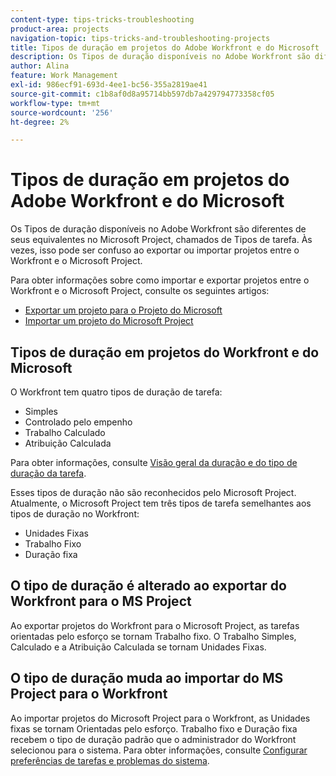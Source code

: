```yaml
---
content-type: tips-tricks-troubleshooting
product-area: projects
navigation-topic: tips-tricks-and-troubleshooting-projects
title: Tipos de duração em projetos do Adobe Workfront e do Microsoft
description: Os Tipos de duração disponíveis no Adobe Workfront são diferentes de seus equivalentes no Microsoft Project, chamados de Tipos de tarefa. Às vezes, isso pode ser confuso ao exportar ou importar projetos entre o Workfront e o Microsoft Project.
author: Alina
feature: Work Management
exl-id: 986ecf91-693d-4ee1-bc56-355a2819ae41
source-git-commit: c1b8af0d8a95714bb597db7a429794773358cf05
workflow-type: tm+mt
source-wordcount: '256'
ht-degree: 2%

---
```


# Tipos de duração em projetos do Adobe Workfront e do Microsoft

Os Tipos de duração disponíveis no Adobe Workfront são diferentes de seus equivalentes no Microsoft Project, chamados de Tipos de tarefa. Às vezes, isso pode ser confuso ao exportar ou importar projetos entre o Workfront e o Microsoft Project.

Para obter informações sobre como importar e exportar projetos entre o Workfront e o Microsoft Project, consulte os seguintes artigos:

* [Exportar um projeto para o Projeto do Microsoft](../../../manage-work/projects/manage-projects/export-project-to-ms-project.md)
* [Importar um projeto do Microsoft Project](../../../manage-work/projects/create-projects/import-project-from-ms-project.md)

## Tipos de duração em projetos do Workfront e do Microsoft

O Workfront tem quatro tipos de duração de tarefa:

* Simples
* Controlado pelo empenho
* Trabalho Calculado
* Atribuição Calculada

Para obter informações, consulte [Visão geral da duração e do tipo de duração da tarefa](../../../manage-work/tasks/taskdurtn/task-duration-and-duration-type.md).

Esses tipos de duração não são reconhecidos pelo Microsoft Project. Atualmente, o Microsoft Project tem três tipos de tarefa semelhantes aos tipos de duração no Workfront:

* Unidades Fixas
* Trabalho Fixo
* Duração fixa

## O tipo de duração é alterado ao exportar do Workfront para o MS Project

Ao exportar projetos do Workfront para o Microsoft Project, as tarefas orientadas pelo esforço se tornam Trabalho fixo. O Trabalho Simples, Calculado e a Atribuição Calculada se tornam Unidades Fixas.

## O tipo de duração muda ao importar do MS Project para o Workfront

Ao importar projetos do Microsoft Project para o Workfront, as Unidades fixas se tornam Orientadas pelo esforço. Trabalho fixo e Duração fixa recebem o tipo de duração padrão que o administrador do Workfront selecionou para o sistema. Para obter informações, consulte [Configurar preferências de tarefas e problemas do sistema](../../../administration-and-setup/set-up-workfront/configure-system-defaults/set-task-issue-preferences.md).

<!--
<note type="warning">
When a task has Calculated Work as the Duration Type and the default Duration Type in Setup is set as Calculated Assignment, then MS Project assignment allocations will be lost during the import.
<MadCap:conditionalText data-mc-conditions="QuicksilverOrClassic.Draft mode">
(drafting this because it is misleading)
</MadCap:conditionalText>
</note>
-->
